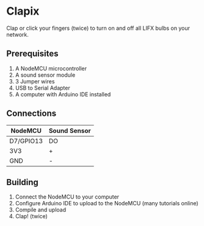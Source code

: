 # Clapix

Clap or click your fingers (twice) to turn on and off all LIFX bulbs on your network.

## Prerequisites

1. A NodeMCU microcontroller
2. A sound sensor module
3. 3 Jumper wires
4. USB to Serial Adapter
5. A computer with Arduino IDE installed

## Connections

| NodeMCU  | Sound Sensor |
| ------------- | ------------- |
| D7/GPIO13 | DO |
| 3V3  | + |
| GND  | - |

## Building

1. Connect the NodeMCU to your computer
2. Configure Arduino IDE to upload to the NodeMCU (many tutorials online)
3. Compile and upload
4. Clap! (twice)